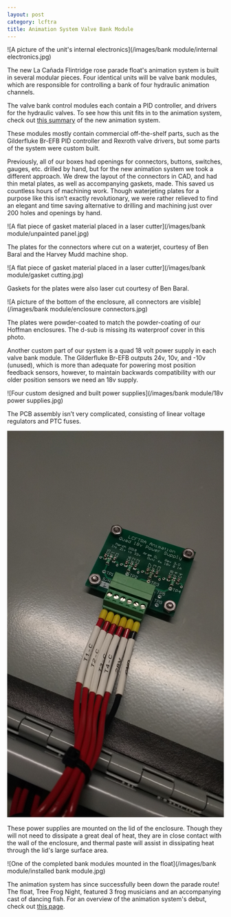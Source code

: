```yaml
---
layout: post
category: lcftra
title: Animation System Valve Bank Module
---
```

![A picture of the unit's internal electronics](/images/bank module/internal electronics.jpg)

The new La Cañada Flintridge rose parade float's animation system is built in several modular pieces. Four identical units will be valve bank modules, which are responsible for controlling a bank of four hydraulic animation channels.<!--more-->

The valve bank control modules each contain a PID controller, and drivers for the hydraulic valves. To see how this unit fits in to the animation system, check out <a href="https://aramder.github.io/animation-summary/" target="_blank">this summary</a> of the new animation system.

These modules mostly contain commercial off-the-shelf parts, such as the Gilderfluke Br-EFB PID controller and Rexroth valve drivers, but some parts of the system were custom built.

Previously, all of our boxes had openings for connectors, buttons, switches, gauges, etc. drilled by hand, but for the new animation system we took a different approach. We drew the layout of the connectors in CAD, and had thin metal plates, as well as accompanying gaskets, made. This saved us countless hours of machining work. Though waterjeting plates for a purpose like this isn’t exactly revolutionary, we were rather relieved to find an elegant and time saving alternative to drilling and machining just over 200 holes and openings by hand.

![A flat piece of gasket material placed in a laser cutter](/images/bank module/unpainted panel.jpg)

The plates for the connectors where cut on a waterjet, courtesy of Ben Baral and the Harvey Mudd machine shop.

![A flat piece of gasket material placed in a laser cutter](/images/bank module/gasket cutting.jpg)

Gaskets for the plates were also laser cut courtesy of Ben Baral.

![A picture of the bottom of the enclosure, all connectors are visible](/images/bank module/enclosure connectors.jpg)

The plates were powder-coated to match the powder-coating of our Hoffman enclosures. The d-sub is missing its waterproof cover in this photo.

Another custom part of our system is a quad 18 volt power supply in each valve bank module. The Gilderfluke Br-EFB outputs 24v, 10v, and -10v (unused), which is more than adequate for powering most position feedback sensors, however, to maintain backwards compatibility with our older position sensors we need an 18v supply.

![Four custom designed and built power supplies](/images/bank module/18v power supplies.jpg)

The PCB assembly isn’t very complicated, consisting of linear voltage regulators and PTC fuses.

<img class="shrunk" src="/images/bank module/mounted power supply.jpg" alt="One of the power supplies mounted to the lid of the enclosure">

These power supplies are mounted on the lid of the enclosure. Though they will not need to dissipate a great deal of heat, they are in close contact with the wall of the enclosure, and thermal paste will assist in dissipating heat through the lid's large surface area. 

![One of the completed bank modules mounted in the float](/images/bank module/installed bank module.jpg)

The animation system has since successfully been down the parade route! The float, Tree Frog Night, featured 3 frog musicians and an accompanying cast of dancing fish. For an overview of the animation system's debut, check out <a href="https://aramder.github.io/animation-2019/" target="_blank">this page</a>.
